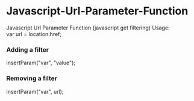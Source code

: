 # Javascript-Url-Parameter-Function
Javascript Url Parameter Function (javascript get filtering)
Usage:<br>
var url = location.href;<br>
<h3>Adding a filter</h3>
insertParam("var", "value");<br>
<h3>Removing a filter</h3>
insertParam("var", url);<br>
